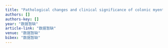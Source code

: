 ```yaml
---
title: "Pathological changes and clinical significance of colonic myenteric plexus in patients with slow transit constipation"
authors: []
authors-key: []
year: "数据暂缺"
article-link: "数据暂缺"
venue: "数据暂缺"
bibex: "数据暂缺"
---
```


